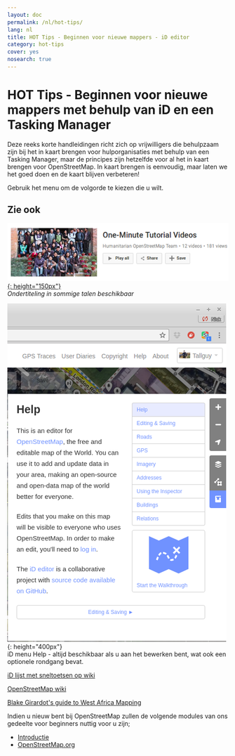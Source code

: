 ```yaml
---
layout: doc
permalink: /nl/hot-tips/
lang: nl
title: HOT Tips - Beginnen voor nieuwe mappers - iD editor
category: hot-tips
cover: yes
nosearch: true
---
```


HOT Tips - Beginnen voor nieuwe mappers met behulp van iD en een Tasking Manager
================

Deze reeks korte handleidingen richt zich op vrijwilligers die behulpzaam zijn bij het in kaart brengen voor hulporganisaties met behulp van een Tasking Manager, maar de principes zijn hetzelfde voor al het in kaart brengen voor OpenStreetMap. In kaart brengen is eenvoudig, maar laten we het goed doen en de kaart blijven verbeteren!

Gebruik het menu om de volgorde te kiezen die u wilt.  

Zie ook  
---------

[![one-mnute-tutorial-videos]{: height="150px"}](https://www.youtube.com/playlist?list=PLb9506_-6FMHZ3nwn9heri3xjQKrSq1hN "Humanitarian OpenStreetMap Team - One minute Tutorial Videos")  
*Ondertiteling in sommige talen beschikbaar*  

![iD help]{: height="400px"}  
iD menu Help - altijd beschikbaar als u aan het bewerken bent, wat ook een optionele rondgang bevat.    
  
[iD lijst met sneltoetsen op wiki](https://wiki.openstreetmap.org/wiki/ID/Shortcuts)  

[OpenStreetMap wiki](https://wiki.openstreetmap.org/wiki/Main_Page)  

[Blake Girardot's guide to West Africa Mapping](https://wiki.openstreetmap.org/wiki/User:Bgirardot/West_African_HOT_Mapping_Tips)  

Indien u nieuw bent bij OpenStreetMap zullen de volgende modules van ons gedeelte voor beginners nuttig voor u zijn;  

-  [Introductie](/nl/beginner/introduction/)  
-  [OpenStreetMap.org](/nl/beginner/start-osm/)



[HOT-logo met tekst]:/images/hot-tips/Hot_logo_with_text.svg
[iD help]:/images/hot-tips/iD-help.png "iD menu Help - altijd beschikbaar als u aan het bewerken bent en ook een optionele rondgang bevat."
[one-mnute-tutorial-videos]: /images/hot-tips/one-mnute-tutorial-videos.png "Humanitarian OpenStreetMap Team One-Minute Tutorial Videos"